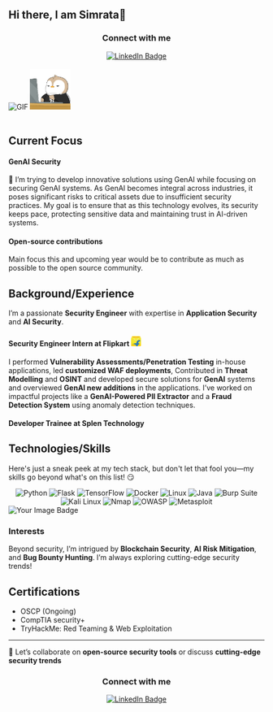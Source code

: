  ## Hi there, I am Simrata👋  
 <div align="center">
  <h3>Connect with me</h3>
  <a href="https://linkedin.com/in/simrata-singh-868b90200/" target="_blank"> 
    <img src="https://img.shields.io/badge/LinkedIn-Connect-blue?style=for-the-badge&logo=linkedin" alt="LinkedIn Badge">
</a>
</div>

<div>
  <br>
  <img src="sofiane-hamlaoui-lockdoor-framework.gif" alt="GIF" width="80" height="80" />
  <img src="text-work.gif" alt="GIF" width="80" height="80" />
</div>
<br>

## Current Focus
#### GenAI Security
🔭 I’m trying to develop innovative solutions using GenAI while focusing on securing GenAI systems. As GenAI becomes integral across industries, it poses significant risks to critical assets due to insufficient security practices. My goal is to ensure that as this technology evolves, its security keeps pace, protecting sensitive data and maintaining trust in AI-driven systems.

#### Open-source contributions 
Main focus this and upcoming year would be to contribute as much as possible to the open source community.
## Background/Experience

I’m a passionate **Security Engineer** with expertise in **Application Security** and **AI Security**. 

#### Security Engineer Intern at Flipkart  <img src="Flipkart logo.png" alt="flipkart-logo" width="20" height="20" /> <br>
I performed **Vulnerability Assessments/Penetration Testing** in-house applications, led **customized WAF deployments**, Contributed in **Threat Modelling** and **OSINT** and developed secure solutions for **GenAI** systems and overviewed **GenAI new additions** in the applications.
I’ve worked on impactful projects like a **GenAI-Powered PII Extractor** and a **Fraud Detection System** using anomaly detection techniques.

#### Developer Trainee at Splen Technology 



## Technologies/Skills
Here's just a sneak peek at my tech stack, but don't let that fool you—my skills go beyond what's on this list! 😏

<div align="center">
  <img src="https://img.shields.io/badge/Python-3776AB?style=for-the-badge&logo=python&logoColor=white" alt="Python" />
  <img src="https://img.shields.io/badge/Flask-000000?style=for-the-badge&logo=flask&logoColor=white" alt="Flask" />
  <img src="https://img.shields.io/badge/TensorFlow-FF6F00?style=for-the-badge&logo=tensorflow&logoColor=white" alt="TensorFlow" />
  <img src="https://img.shields.io/badge/Docker-2496ED?style=for-the-badge&logo=docker&logoColor=white" alt="Docker" />
  <img src="https://img.shields.io/badge/Linux-FCC624?style=for-the-badge&logo=linux&logoColor=black" alt="Linux" />
  <!-- Java -->
  <img src="https://img.shields.io/badge/Java-007396?style=for-the-badge&logo=java&logoColor=white" alt="Java" />
  <!-- Burp Suite -->
  <img src="https://img.shields.io/badge/Burp%20Suite-FF6F00?style=for-the-badge&logo=burp-suite&logoColor=white" alt="Burp Suite" />
  <!-- Kali Linux -->
  <img src="https://img.shields.io/badge/Kali%20Linux-557C94?style=for-the-badge&logo=kali-linux&logoColor=white" alt="Kali Linux" />
  <!-- Nmap -->
  <img src="https://img.shields.io/badge/Nmap-4682B4?style=for-the-badge&logo=nmap&logoColor=white" alt="Nmap" />
  <!-- OWASP -->
  <img src="https://img.shields.io/badge/OWASP-A8A8A8?style=for-the-badge&logo=owasp&logoColor=black" alt="OWASP" />
  <!-- Metasploit -->
  <img src="https://img.shields.io/badge/Metasploit-3984F7?style=for-the-badge&logo=metasploit&logoColor=white" alt="Metasploit" />
</div>
<img src="https://tryhackme-badges.s3.amazonaws.com/SimrataS.png" alt="Your Image Badge" />


### Interests
Beyond security, I’m intrigued by **Blockchain Security**, **AI Risk Mitigation**, and **Bug Bounty Hunting**. I’m always exploring cutting-edge security trends!



## Certifications
- OSCP (Ongoing)
- CompTIA security+ 
- TryHackMe: Red Teaming & Web Exploitation 

---
🚀 Let’s collaborate on **open-source security tools** or discuss **cutting-edge security trends**

<div align="center">
  <h3>Connect with me</h3>
  <a href="https://linkedin.com/in/simrata-singh-868b90200/" target="_blank"> 
    <img src="https://img.shields.io/badge/LinkedIn-Connect-blue?style=for-the-badge&logo=linkedin" alt="LinkedIn Badge">
</a>
</div>






  

<!--
**Simrata126/Simrata126** is a ✨ _special_ ✨ repository because its `README.md` (this file) appears on your GitHub profile.

Here are some ideas to get you started:

- 🔭 I’m currently working on ...
- 🌱 I’m currently learning ...
- 👯 I’m looking to collaborate on ...
- 🤔 I’m looking for help with ...
- 💬 Ask me about ...
- 📫 How to reach me: ...
- 😄 Pronouns: ...
- ⚡ Fun fact: ...
-->

